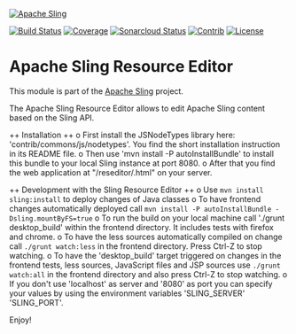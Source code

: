 [![Apache Sling](https://sling.apache.org/res/logos/sling.png)](https://sling.apache.org)

&#32;[![Build Status](https://ci-builds.apache.org/job/Sling/job/modules/job/sling-org-apache-sling-resource-editor/job/master/badge/icon)](https://ci-builds.apache.org/job/Sling/job/modules/job/sling-org-apache-sling-resource-editor/job/master/)&#32;[![Coverage](https://sonarcloud.io/api/project_badges/measure?project=apache_sling-org-apache-sling-resource-editor&metric=coverage)](https://sonarcloud.io/dashboard?id=apache_sling-org-apache-sling-resource-editor)&#32;[![Sonarcloud Status](https://sonarcloud.io/api/project_badges/measure?project=apache_sling-org-apache-sling-resource-editor&metric=alert_status)](https://sonarcloud.io/dashboard?id=apache_sling-org-apache-sling-resource-editor)&#32;[![Contrib](https://sling.apache.org/badges/status-contrib.svg)](https://github.com/apache/sling-aggregator/blob/master/docs/status/contrib.md) [![License](https://img.shields.io/badge/License-Apache%202.0-blue.svg)](https://www.apache.org/licenses/LICENSE-2.0)

# Apache Sling Resource Editor

This module is part of the [Apache Sling](https://sling.apache.org) project.

The Apache Sling Resource Editor allows to edit Apache Sling content based on the Sling API. 

++ Installation ++
o First install the JSNodeTypes library here: 'contrib/commons/js/nodetypes'. You find the short installation instruction in its README file.
o Then use 'mvn install -P autoInstallBundle' to install this bundle to your local Sling instance at port 8080. 
o After that you find the web application at "/reseditor/.html" on your server.

++ Development with the Sling Resource Editor ++
o Use `mvn install sling:install` to deploy changes of Java classes
o To have frontend changes automatically deployed call `mvn install -P autoInstallBundle -Dsling.mountByFS=true`
o To run the build on your local machine call './grunt desktop_build' within the frontend directory. It includes tests with firefox and chrome.
o To have the less sources automatically compiled on change call `./grunt watch:less` in the frontend directory. Press Ctrl-Z to stop watching.
o To have the 'desktop_build' target triggered on changes in the frontend tests, less sources, JavaScript files and JSP sources use `./grunt watch:all` in the frontend directory and also press Ctrl-Z to stop watching.
o If you don't use 'localhost' as server and '8080' as port you can specify your values by using the environment variables 'SLING_SERVER' 'SLING_PORT'.

Enjoy!
